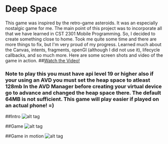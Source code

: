 # Deep Space
This game was inspired by the retro-game asteroids. It was an especially nostalgic game for me. The main point of this project was to incorporate all that we have learned in CST 2301 Mobile Programming. So, I decided to create something close to home. Took me quite some time and there are more things to fix, but I'm very proud of my progress. Learned much about the Canvas, intents, fragments, openGl (although I did not use it), lifecycle callbacks, and so much more. Here are some screen shots and video of the game in action. 
##[Watch the Video!](https://youtu.be/ozn2zDgWTcA)
### Note to play this you must have api level 19 or higher also if your using an AVD you must set the heap space to atleast 128mb In the AVD Manager before creating your virtual device go to advance and changed the heap space there. The default 64MB is not sufficient. This game will play easier if played on an actual phone! =)

##Intro
![alt tag](http://i.imgur.com/FycEoum.png)

##Game
![alt tag](http://i.imgur.com/ETaQ4ng.png)

##Game in motion
![alt tag](http://i.imgur.com/TNOLr0M.png)


